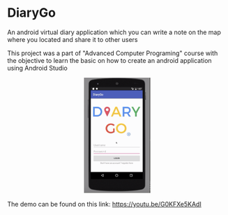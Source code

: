 # DiaryGo
An android virtual diary application which you can write a note on the map where you located and share it to other users

This project was a part of "Advanced Computer Programing" course with the objective to learn the basic on how to create an 
android application using Android Studio

<p align="center">
  <img alt="Menu Image" width="30%" height="30%" src="/Screenshots/1.png">
</p>


The demo can be found on this link: https://youtu.be/G0KFXe5KAdI

